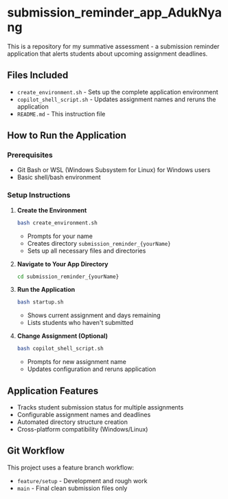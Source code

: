 # submission_reminder_app_AdukNyang

This is a repository for my summative assessment - a submission reminder application that alerts students about upcoming assignment deadlines.

## Files Included

- `create_environment.sh` - Sets up the complete application environment
- `copilot_shell_script.sh` - Updates assignment names and reruns the application
- `README.md` - This instruction file

## How to Run the Application

### Prerequisites
- Git Bash or WSL (Windows Subsystem for Linux) for Windows users
- Basic shell/bash environment

### Setup Instructions

1. **Create the Environment**
   ```bash
   bash create_environment.sh
   ```
   - Prompts for your name
   - Creates directory `submission_reminder_{yourName}`
   - Sets up all necessary files and directories

2. **Navigate to Your App Directory**
   ```bash
   cd submission_reminder_{yourName}
   ```

3. **Run the Application**
   ```bash
   bash startup.sh
   ```
   - Shows current assignment and days remaining
   - Lists students who haven't submitted

4. **Change Assignment (Optional)**
   ```bash
   bash copilot_shell_script.sh
   ```
   - Prompts for new assignment name
   - Updates configuration and reruns application

## Application Features

- Tracks student submission status for multiple assignments
- Configurable assignment names and deadlines
- Automated directory structure creation
- Cross-platform compatibility (Windows/Linux)

## Git Workflow

This project uses a feature branch workflow:
- `feature/setup` - Development and rough work
- `main` - Final clean submission files only
